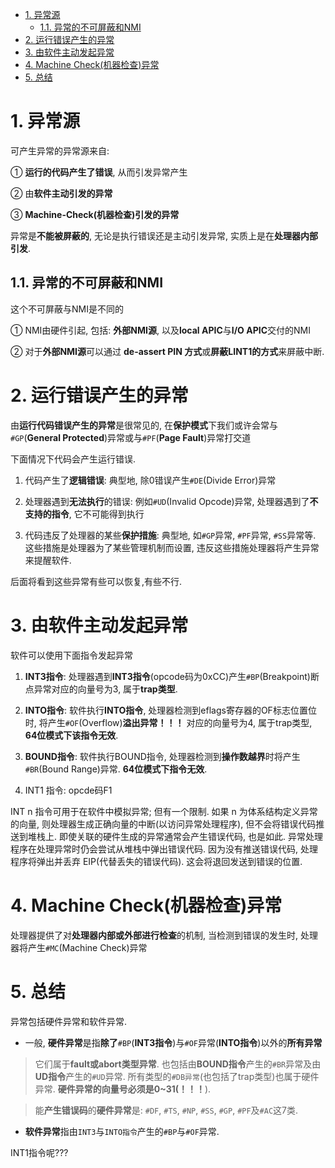 
<!-- @import "[TOC]" {cmd="toc" depthFrom=1 depthTo=6 orderedList=false} -->

<!-- code_chunk_output -->

- [1. 异常源](#1-异常源)
  - [1.1. 异常的不可屏蔽和NMI](#11-异常的不可屏蔽和nmi)
- [2. 运行错误产生的异常](#2-运行错误产生的异常)
- [3. 由软件主动发起异常](#3-由软件主动发起异常)
- [4. Machine Check(机器检查)异常](#4-machine-check机器检查异常)
- [5. 总结](#5-总结)

<!-- /code_chunk_output -->

# 1. 异常源

可产生异常的异常源来自:

① **运行的代码产生了错误**, 从而引发异常产生

② 由**软件主动引发的异常**

③ **Machine\-Check(机器检查)引发的异常**

异常是**不能被屏蔽的**, 无论是执行错误还是主动引发异常, 实质上是在**处理器内部引发**.

## 1.1. 异常的不可屏蔽和NMI

这个不可屏蔽与NMI是不同的

① NMI由硬件引起, 包括: **外部NMI源**, 以及**local APIC**与**I/O APIC**交付的NMI

② 对于**外部NMI源**可以通过 **de-assert PIN 方式**或**屏蔽LINT1的方式**来屏蔽中断.

# 2. 运行错误产生的异常

由**运行代码错误产生的异常**是很常见的, 在**保护模式**下我们或许会常与`#GP`(**General Protected**)异常或与`#PF`(**Page Fault**)异常打交道

下面情况下代码会产生运行错误.

1. 代码产生了**逻辑错误**: 典型地, 除0错误产生`#DE`(Divide Error)异常

2. 处理器遇到**无法执行**的错误: 例如`#UD`(Invalid Opcode)异常, 处理器遇到了**不支持的指令**, 它不可能得到执行

3. 代码违反了处理器的某些**保护措施**: 典型地, 如`#GP`异常, `#PF`异常, `#SS`异常等. 这些措施是处理器为了某些管理机制而设置, 违反这些措施处理器将产生异常来提醒软件.

后面将看到这些异常有些可以恢复,有些不行.

# 3. 由软件主动发起异常

软件可以使用下面指令发起异常

1. **INT3指令**: 处理器遇到**INT3指令**(opcode码为0xCC)产生`#BP`(Breakpoint)断点异常对应的向量号为3, 属于**trap类型**.

2. **INTO指令**: 软件执行**INTO指令**, 处理器检测到eflags寄存器的OF标志位置位时, 将产生`#OF`(Overflow)**溢出异常！！！** 对应的向量号为4, 属于trap类型, **64位模式下该指令无效**.

3. **BOUND指令**: 软件执行BOUND指令, 处理器检测到**操作数越界**时将产生`#BR`(Bound Range)异常. **64位模式下指令无效**.

4. INT1 指令: opcde码F1

INT n 指令可用于在软件中模拟异常;  但有一个限制. 如果 n 为体系结构定义异常的向量, 则处理器生成正确向量的中断(以访问异常处理程序), 但不会将错误代码推送到堆栈上.  即使关联的硬件生成的异常通常会产生错误代码, 也是如此.  异常处理程序在处理异常时仍会尝试从堆栈中弹出错误代码.  因为没有推送错误代码, 处理程序将弹出并丢弃 EIP(代替丢失的错误代码).  这会将退回发送到错误的位置. 

# 4. Machine Check(机器检查)异常

处理器提供了对**处理器内部或外部进行检查**的机制, 当检测到错误的发生时, 处理器将产生`#MC`(Machine Check)异常

# 5. 总结

异常包括硬件异常和软件异常.

* 一般, **硬件异常**是指**除了**`#BP`(**INT3指令**)与`#OF`异常(**INTO指令**)以外的**所有异常**

> 它们属于**fault或abort类型异常**. 也包括由**BOUND指令**产生的`#BR`异常及由**UD指令**产生的`#UD`异常. 所有类型的`#DB异常`(也包括了trap类型)也属于硬件异常. **硬件异常的向量号必须是0\~31(！！！**). 

> 能**产生错误码**的**硬件异常**是: `#DF`, `#TS`, `#NP`, `#SS`, `#GP`, `#PF`及`#AC`这7类.

* **软件异常**指由`INT3`与`INTO指令`产生的`#BP`与`#OF`异常.


INT1指令呢???